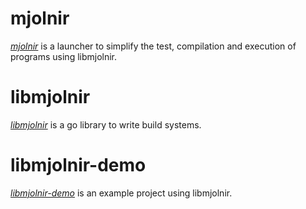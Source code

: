 mjolnir
=======

_[mjolnir](https://github.com/daniel-fanjul-alcuten/mjolnir)_ is a launcher to simplify the test, compilation and execution of programs using libmjolnir.

libmjolnir
==========

_[libmjolnir](https://github.com/daniel-fanjul-alcuten/libmjolnir)_ is a go library to write build systems.

libmjolnir-demo
===============

_[libmjolnir-demo](https://github.com/daniel-fanjul-alcuten/libmjolnir-demo)_ is an example project using libmjolnir.
